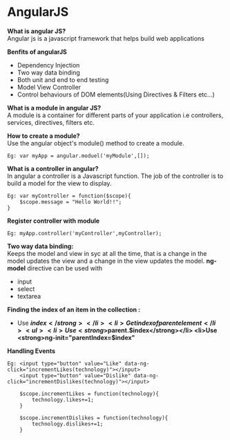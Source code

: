 # AngularJS

<strong>What is angular JS?</strong> <br>
Angular js is a javascript framework that helps build web applications

<strong>Benfits of angularJS</strong>
	<ul>
		<li> Dependency Injection</li>
		<li>  Two way data binding</li>
		<li>  Both unit and end to end testing</li>
		<li>  Model View Controller</li>
		<li>  Control behaviours of DOM elements(Using Directives & Filters etc...)</li>
 	</ul>

<strong>What is a module in angular JS?</strong><br>
	A module is a container for different parts of your application i.e controllers, services, directives, filters etc.

<strong>How to create a module?</strong><br>
	Use the angular object's module() method to create a module.
		
	Eg: var myApp = angular.moduel('myModule',[]);

<strong>What is a controller in angular?</strong><br>
	In angular a controller is a Javascript function. The job of the controller is to build a model for the view to display.

	Eg: var myController = function($scope){
		$scope.message = "Hello World!!";
	}

<strong>Register controller with module</strong><br>
	
	Eg: myApp.controller('myController',myController);

<strong>Two way data binding:</strong><br>
	Keeps the model and view in syc at all the time, that is a change in the model updates the view and a change in the view updates the model.
	<strong>ng-model</strong> directive can be used with <br>
		<ul>
			<li>input</li>
			<li>select</li>
			<li>textarea</li>
		</ul>
<strong>Finding the index of an item in the collection : </strong>
	<ul>
		<li>Use <strong>$index</strong></li>
		<li>Get index of parent element</li>
		<ul>
			<li>Use <strong>$parent.$index</strong></li>
			<li>Use <strong>ng-init="parentIndex=$index"</strong></li>
		</ul>
	</ul>

<strong>Handling Events</strong>

	Eg: <input type="button" value="Like" data-ng-click="incrementLikes(technology)"></input> 
		<input type="button" value="Dislike" data-ng-click="incrementDislikes(technology)"></input>

		$scope.incrementLikes = function(technology){
			technology.likes+=1;
		}

		$scope.incrementDislikes = function(technology){
			technology.dislikes+=1;
		}

